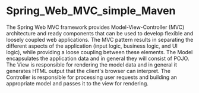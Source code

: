 # Spring_Web_MVC_simple_Maven
The Spring Web MVC framework provides Model-View-Controller (MVC) architecture and ready components that can be used to develop flexible and loosely coupled web applications. The MVC pattern results in separating the different aspects of the application (input logic, business logic, and UI logic), while providing a loose coupling between these elements.  The Model encapsulates the application data and in general they will consist of POJO.  The View is responsible for rendering the model data and in general it generates HTML output that the client's browser can interpret.  The Controller is responsible for processing user requests and building an appropriate model and passes it to the view for rendering.
